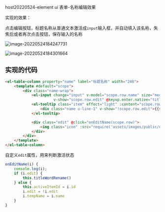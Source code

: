 host20220524-element ui 表单-名称编辑效果

实现的效果：

点击编辑按钮，标题名称从普通文本激活成`input`输入框，并自动填入该名称，失焦后或者再次点击按钮，保存输入的名称

![image-20220524184247731](https://s2.loli.net/2022/05/24/UbVgldCJxuWPGyQ.png)

![image-20220524184301664](https://s2.loli.net/2022/05/24/Keg2fcl68Eb4OAy.png)



## 实现的代码

```html
<el-table-column property="name" label="标题名称" width="248">
    <template #default="scope">
        <div class="name-wrap">
            <el-input change="input" v-model="scope.row.name" size="medium" placeholder="请输入标题名称"
                      v-show="scope.row.edit" @keyup.enter.native="titleWordRename" />
            <el-tooltip class="item" effect="light" :content="scope.row.name" placement="bottom-start">
                <div class="name u-line-1" v-show="!scope.row.edit">{{scope.row.name}}</div>
            </el-tooltip>

            <div class="edit" @click="onEditName(scope.row)">
                <img class="icon" :src="require('assets/images/public/edit.png')">
            </div>
        </div>
    </template>
</el-table-column>
```

自定义`edit`属性，用来判断激活状态

```js
onEditName(i) {
    console.log(i);
    if (i.edit) {
        this.titleWordRename()
    } else {
        this.activeItemId = i.id
        i.edit = !i.edit
        i.tempName = i.name
    }
}
```

